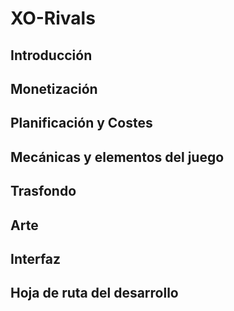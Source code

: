 # XO-Rivals
## Introducción
## Monetización
## Planificación y Costes
## Mecánicas y elementos del juego
## Trasfondo
## Arte
## Interfaz
## Hoja de ruta del desarrollo
